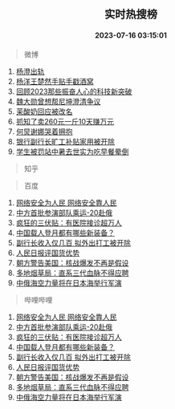 <div align="center"><h2>实时热搜榜</h2><h4>2023-07-16 03:15:01</h4></div>

> 微博  

1. [杨澄出轨](https://s.weibo.com/weibo?q=%23%E6%9D%A8%E6%BE%84%E5%87%BA%E8%BD%A8%23&t=31&band_rank=1&Refer=top)<br />
2. [杨洋王楚然手贴手戳酒窝](https://s.weibo.com/weibo?q=%23%E6%9D%A8%E6%B4%8B%E7%8E%8B%E6%A5%9A%E7%84%B6%E6%89%8B%E8%B4%B4%E6%89%8B%E6%88%B3%E9%85%92%E7%AA%9D%23&t=31&band_rank=2&Refer=top)<br />
3. [回顾2023那些振奋人心的科技新突破](https://s.weibo.com/weibo?q=%23%E5%9B%9E%E9%A1%BE2023%E9%82%A3%E4%BA%9B%E6%8C%AF%E5%A5%8B%E4%BA%BA%E5%BF%83%E7%9A%84%E7%A7%91%E6%8A%80%E6%96%B0%E7%AA%81%E7%A0%B4%23&t=31&band_rank=3&Refer=top)<br />
4. [魏大勋曾想帮尼坤澄清争议](https://s.weibo.com/weibo?q=%23%E9%AD%8F%E5%A4%A7%E5%8B%8B%E6%9B%BE%E6%83%B3%E5%B8%AE%E5%B0%BC%E5%9D%A4%E6%BE%84%E6%B8%85%E4%BA%89%E8%AE%AE%23&t=31&band_rank=4&Refer=top)<br />
5. [茉酸奶回应被改名](https://s.weibo.com/weibo?q=%23%E8%8C%89%E9%85%B8%E5%A5%B6%E5%9B%9E%E5%BA%94%E8%A2%AB%E6%94%B9%E5%90%8D%23&t=31&band_rank=5&Refer=top)<br />
6. [抓知了卖260元一斤10天赚万元](https://s.weibo.com/weibo?q=%23%E6%8A%93%E7%9F%A5%E4%BA%86%E5%8D%96260%E5%85%83%E4%B8%80%E6%96%A410%E5%A4%A9%E8%B5%9A%E4%B8%87%E5%85%83%23&t=31&band_rank=6&Refer=top)<br />
7. [何炅谢娜哭着拥抱](https://s.weibo.com/weibo?q=%23%E4%BD%95%E7%82%85%E8%B0%A2%E5%A8%9C%E5%93%AD%E7%9D%80%E6%8B%A5%E6%8A%B1%23&t=31&band_rank=7&Refer=top)<br />
8. [银行副行长旷工补贴家用被开除](https://s.weibo.com/weibo?q=%23%E9%93%B6%E8%A1%8C%E5%89%AF%E8%A1%8C%E9%95%BF%E6%97%B7%E5%B7%A5%E8%A1%A5%E8%B4%B4%E5%AE%B6%E7%94%A8%E8%A2%AB%E5%BC%80%E9%99%A4%23&t=31&band_rank=8&Refer=top)<br />
9. [学生被罚站中暑去世实为吃早餐晕倒](https://s.weibo.com/weibo?q=%23%E5%AD%A6%E7%94%9F%E8%A2%AB%E7%BD%9A%E7%AB%99%E4%B8%AD%E6%9A%91%E5%8E%BB%E4%B8%96%E5%AE%9E%E4%B8%BA%E5%90%83%E6%97%A9%E9%A4%90%E6%99%95%E5%80%92%23&t=31&band_rank=9&Refer=top)<br />

> 知乎  


> 百度  

1. [网络安全为人民 网络安全靠人民](https://www.baidu.com/s?wd=%E7%BD%91%E7%BB%9C%E5%AE%89%E5%85%A8%E4%B8%BA%E4%BA%BA%E6%B0%91+%E7%BD%91%E7%BB%9C%E5%AE%89%E5%85%A8%E9%9D%A0%E4%BA%BA%E6%B0%91&sa=fyb_news&rsv_dl=fyb_news)<br />
2. [中方首批参演部队乘运-20赴俄](https://www.baidu.com/s?wd=%E4%B8%AD%E6%96%B9%E9%A6%96%E6%89%B9%E5%8F%82%E6%BC%94%E9%83%A8%E9%98%9F%E4%B9%98%E8%BF%90-20%E8%B5%B4%E4%BF%84&sa=fyb_news&rsv_dl=fyb_news)<br />
3. [疯狂的三伏贴：有医院接诊超万人](https://www.baidu.com/s?wd=%E7%96%AF%E7%8B%82%E7%9A%84%E4%B8%89%E4%BC%8F%E8%B4%B4%EF%BC%9A%E6%9C%89%E5%8C%BB%E9%99%A2%E6%8E%A5%E8%AF%8A%E8%B6%85%E4%B8%87%E4%BA%BA&sa=fyb_news&rsv_dl=fyb_news)<br />
4. [中国载人登月都有哪些新装备？](https://www.baidu.com/s?wd=%E4%B8%AD%E5%9B%BD%E8%BD%BD%E4%BA%BA%E7%99%BB%E6%9C%88%E9%83%BD%E6%9C%89%E5%93%AA%E4%BA%9B%E6%96%B0%E8%A3%85%E5%A4%87%EF%BC%9F&sa=fyb_news&rsv_dl=fyb_news)<br />
5. [副行长收入仅几百 拟外出打工被开除](https://www.baidu.com/s?wd=%E5%89%AF%E8%A1%8C%E9%95%BF%E6%94%B6%E5%85%A5%E4%BB%85%E5%87%A0%E7%99%BE+%E6%8B%9F%E5%A4%96%E5%87%BA%E6%89%93%E5%B7%A5%E8%A2%AB%E5%BC%80%E9%99%A4&sa=fyb_news&rsv_dl=fyb_news)<br />
6. [人民日报评国货优势](https://www.baidu.com/s?wd=%E4%BA%BA%E6%B0%91%E6%97%A5%E6%8A%A5%E8%AF%84%E5%9B%BD%E8%B4%A7%E4%BC%98%E5%8A%BF&sa=fyb_news&rsv_dl=fyb_news)<br />
7. [朝方警告美国：核战爆发不再是假设](https://www.baidu.com/s?wd=%E6%9C%9D%E6%96%B9%E8%AD%A6%E5%91%8A%E7%BE%8E%E5%9B%BD%EF%BC%9A%E6%A0%B8%E6%88%98%E7%88%86%E5%8F%91%E4%B8%8D%E5%86%8D%E6%98%AF%E5%81%87%E8%AE%BE&sa=fyb_news&rsv_dl=fyb_news)<br />
8. [多地烟草局：直系三代血脉不得应聘](https://www.baidu.com/s?wd=%E5%A4%9A%E5%9C%B0%E7%83%9F%E8%8D%89%E5%B1%80%EF%BC%9A%E7%9B%B4%E7%B3%BB%E4%B8%89%E4%BB%A3%E8%A1%80%E8%84%89%E4%B8%8D%E5%BE%97%E5%BA%94%E8%81%98&sa=fyb_news&rsv_dl=fyb_news)<br />
9. [中俄海空力量将在日本海举行军演](https://www.baidu.com/s?wd=%E4%B8%AD%E4%BF%84%E6%B5%B7%E7%A9%BA%E5%8A%9B%E9%87%8F%E5%B0%86%E5%9C%A8%E6%97%A5%E6%9C%AC%E6%B5%B7%E4%B8%BE%E8%A1%8C%E5%86%9B%E6%BC%94&sa=fyb_news&rsv_dl=fyb_news)<br />

> 哔哩哔哩  

1. [网络安全为人民 网络安全靠人民](https://www.baidu.com/s?wd=%E7%BD%91%E7%BB%9C%E5%AE%89%E5%85%A8%E4%B8%BA%E4%BA%BA%E6%B0%91+%E7%BD%91%E7%BB%9C%E5%AE%89%E5%85%A8%E9%9D%A0%E4%BA%BA%E6%B0%91&sa=fyb_news&rsv_dl=fyb_news)<br />
2. [中方首批参演部队乘运-20赴俄](https://www.baidu.com/s?wd=%E4%B8%AD%E6%96%B9%E9%A6%96%E6%89%B9%E5%8F%82%E6%BC%94%E9%83%A8%E9%98%9F%E4%B9%98%E8%BF%90-20%E8%B5%B4%E4%BF%84&sa=fyb_news&rsv_dl=fyb_news)<br />
3. [疯狂的三伏贴：有医院接诊超万人](https://www.baidu.com/s?wd=%E7%96%AF%E7%8B%82%E7%9A%84%E4%B8%89%E4%BC%8F%E8%B4%B4%EF%BC%9A%E6%9C%89%E5%8C%BB%E9%99%A2%E6%8E%A5%E8%AF%8A%E8%B6%85%E4%B8%87%E4%BA%BA&sa=fyb_news&rsv_dl=fyb_news)<br />
4. [中国载人登月都有哪些新装备？](https://www.baidu.com/s?wd=%E4%B8%AD%E5%9B%BD%E8%BD%BD%E4%BA%BA%E7%99%BB%E6%9C%88%E9%83%BD%E6%9C%89%E5%93%AA%E4%BA%9B%E6%96%B0%E8%A3%85%E5%A4%87%EF%BC%9F&sa=fyb_news&rsv_dl=fyb_news)<br />
5. [副行长收入仅几百 拟外出打工被开除](https://www.baidu.com/s?wd=%E5%89%AF%E8%A1%8C%E9%95%BF%E6%94%B6%E5%85%A5%E4%BB%85%E5%87%A0%E7%99%BE+%E6%8B%9F%E5%A4%96%E5%87%BA%E6%89%93%E5%B7%A5%E8%A2%AB%E5%BC%80%E9%99%A4&sa=fyb_news&rsv_dl=fyb_news)<br />
6. [人民日报评国货优势](https://www.baidu.com/s?wd=%E4%BA%BA%E6%B0%91%E6%97%A5%E6%8A%A5%E8%AF%84%E5%9B%BD%E8%B4%A7%E4%BC%98%E5%8A%BF&sa=fyb_news&rsv_dl=fyb_news)<br />
7. [朝方警告美国：核战爆发不再是假设](https://www.baidu.com/s?wd=%E6%9C%9D%E6%96%B9%E8%AD%A6%E5%91%8A%E7%BE%8E%E5%9B%BD%EF%BC%9A%E6%A0%B8%E6%88%98%E7%88%86%E5%8F%91%E4%B8%8D%E5%86%8D%E6%98%AF%E5%81%87%E8%AE%BE&sa=fyb_news&rsv_dl=fyb_news)<br />
8. [多地烟草局：直系三代血脉不得应聘](https://www.baidu.com/s?wd=%E5%A4%9A%E5%9C%B0%E7%83%9F%E8%8D%89%E5%B1%80%EF%BC%9A%E7%9B%B4%E7%B3%BB%E4%B8%89%E4%BB%A3%E8%A1%80%E8%84%89%E4%B8%8D%E5%BE%97%E5%BA%94%E8%81%98&sa=fyb_news&rsv_dl=fyb_news)<br />
9. [中俄海空力量将在日本海举行军演](https://www.baidu.com/s?wd=%E4%B8%AD%E4%BF%84%E6%B5%B7%E7%A9%BA%E5%8A%9B%E9%87%8F%E5%B0%86%E5%9C%A8%E6%97%A5%E6%9C%AC%E6%B5%B7%E4%B8%BE%E8%A1%8C%E5%86%9B%E6%BC%94&sa=fyb_news&rsv_dl=fyb_news)<br />
